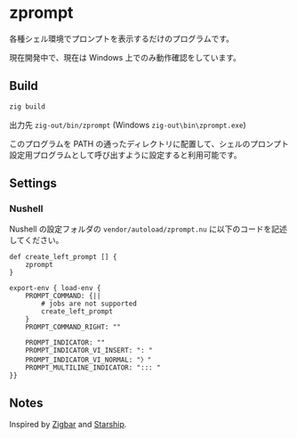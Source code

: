 # zprompt

各種シェル環境でプロンプトを表示するだけのプログラムです。

現在開発中で、現在は Windows 上でのみ動作確認をしています。

## Build

```bash
zig build
```

出力先 `zig-out/bin/zprompt` (Windows `zig-out\bin\zprompt.exe`)

このプログラムを PATH の通ったディレクトリに配置して、シェルのプロンプト設定用プログラムとして呼び出すように設定すると利用可能です。

## Settings

### Nushell

Nushell の設定フォルダの `vendor/autoload/zprompt.nu` に以下のコードを記述してください。

```nu
def create_left_prompt [] {
    zprompt
}

export-env { load-env {
    PROMPT_COMMAND: {||
        # jobs are not supported
        create_left_prompt
    }
    PROMPT_COMMAND_RIGHT: ""

    PROMPT_INDICATOR: ""
    PROMPT_INDICATOR_VI_INSERT: ": "
    PROMPT_INDICATOR_VI_NORMAL: "〉"
    PROMPT_MULTILINE_INDICATOR: "::: "
}}
```

## Notes

Inspired by [Zigbar](https://github.com/dbushell/zigbar) and [Starship](https://starship.rs/).
